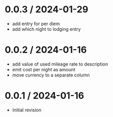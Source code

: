 
0.0.3 / 2024-01-29
==================

 * add entry for per diem
 * add which night to lodging entry

0.0.2 / 2024-01-16
==================

 * add value of used mileage rate to description
 * emit cost per night as amount
 * move currency to a separate column

0.0.1 / 2024-01-16
==================

 * Initial revision
